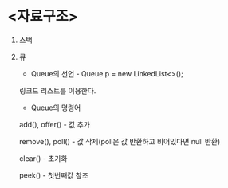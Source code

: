# <자료구조>


1. 스택

    

2. 큐

   - Queue의 선언 - Queue<Integer> p = new LinkedList<>();

   링크드 리스트를 이용한다.

   - Queue의 명령어

   add(), offer() - 값 추가

   remove(), poll() - 값 삭제(poll은 값 반환하고 비어있다면  null 반환)

   clear() - 초기화

   peek() - 첫번째값 참조
